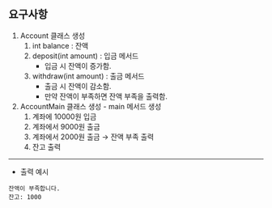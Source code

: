 ## 요구사항

1. Account 클래스 생성
    1. int balance : 잔액
    2. deposit(int amount) : 입금 메서드
        - 입금 시 잔액이 증가함.
    3. withdraw(int amount) : 출금 메서드
        - 출금 시 잔액이 감소함.
        - 만약 잔액이 부족하면 잔액 부족을 출력함.
2. AccountMain 클래스 생성 - main 메서드 생성
    1. 계좌에 10000원 입금
    2. 계좌에서 9000원 출금
    3. 계좌에서 2000원 출금 → 잔액 부족 출력
    4. 잔고 출력

---

- 출력 예시

```
잔액이 부족합니다.
잔고: 1000
```
